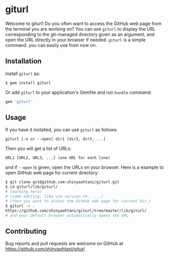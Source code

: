 # giturl

Welcome to giturl!  Do you often want to access the GitHub web page from the terminal you are working on? You can use `giturl` to display the URL corresponding to the git-managed directory given as an argument, and open the URL directly in your browser if needed. `giturl` is a simple command. you can easily use from now on.

## Installation

Install `giturl` as:

    $ gem install giturl

Or add `giturl` to your application's Gemfile and run `bundle` command:

```ruby
gem 'giturl'
```

## Usage

If you have it installed, you can use `giturl` as follows:

    giturl [-o or --open] dir1 [dir2, dir3, ...]

Then you will get a list of URLs:

    URL1 [URL2, URL3, ...] (one URL for each line)

and if `--open` is given, open the URLs on your browser.
Here is a example to open GitHub web page for current directory:

```sh
$ git clone git@github.com:shinyaohtani/giturl.git
$ cd giturl/lib/giturl/
# (working here)
# (some editing. like vim version.rb......)
# (then you want to access the GitHub web page for current dir.)
$ giturl -o .
https://github.com/shinyaohtani/giturl/tree/master/lib/giturl/
# and your default browser automatically opens the URL
```

## Contributing

Bug reports and pull requests are welcome on GitHub at https://github.com/shinyaohtani/giturl
